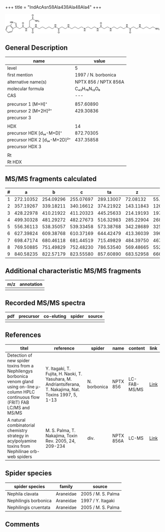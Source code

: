 +++
title = "IndAcAsn5ßAla43ßAla4ßAla4"
+++

![](/img/IndAcAsn5bAla43bAla4bAla4.png)

## General Description

| name                         | value                |
|------------------------------|----------------------|
| level                        | 5                    |
| first mention                | 1997 / N. borbonica  |
| alternative name(s)          | NPTX 856 / NPTX 856A |
| molecular formula            | C₄₃H₇₆N₁₂O₆          |
| CAS                          | ---                  |
|                              |                      |
| precursor 1 [M+H]⁺           | 857.60890            |
| precursor 2 [M+2H]²⁺         | 429.30836            |
| precursor 3                  |                      |
|                              |                      |
| HDX                          | 14                   |
| precursor HDX   [d₁₄-M+D]⁺   | 872.70305            |
| precursor HDX 2 [d₁₄-M+2D]²⁺ | 437.35858            |
| precursor HDX 3              |                      |
|                              |                      |
| Rt                           |                      |
| Rt HDX                       |                      |

## MS/MS fragments calculated

| # | a         | b         | c         | ta        | z         | y         | tz        |
|---|-----------|-----------|-----------|-----------|-----------|-----------|-----------|
| 1 | 272.10352 | 254.09296 | 255.07697 | 289.13007 | 72.08132  | 55.05477  | 89.10787  |
| 2 | 357.19267 | 339.18211 | 340.16612 | 374.21922 | 143.11843 | 126.09188 | 160.14498 |
| 3 | 428.22978 | 410.21922 | 411.20323 | 445.25633 | 214.19193 | 197.16538 | 231.21848 |
| 4 | 499.30328 | 481.29272 | 482.27673 | 516.32983 | 285.22904 | 268.20249 | 302.25559 |
| 5 | 556.36113 | 538.35057 | 539.33458 | 573.38768 | 342.28689 | 325.26034 | 359.31344 |
| 6 | 627.39824 | 609.38768 | 610.37169 | 644.42479 | 413.36039 | 396.33384 | 430.38694 |
| 7 | 698.47174 | 680.46118 | 681.44519 | 715.49829 | 484.39750 | 467.37095 | 501.42405 |
| 8 | 769.50885 | 751.49829 | 752.48230 | 786.53540 | 569.48665 | 552.46010 | 586.51320 |
| 9 | 840.58235 | 822.57179 | 823.55580 | 857.60890 | 683.52958 | 666.50303 | 700.55613 |

## Additional characteristic MS/MS fragments

| m/z       | annotation |
|-----------|------------|
|           |            |

## Recorded MS/MS spectra

| pdf | precursor | co-eluting | spider    | source                              |
|-----|-----------|------------|-----------|-------------------------------------|
|     |           |            |           |                                     |

## References

| titel                                                                                                                                          | reference                                                                                                 | spider       | name      | content      | link                                                                                                              |
|------------------------------------------------------------------------------------------------------------------------------------------------|-----------------------------------------------------------------------------------------------------------|--------------|-----------|--------------|-------------------------------------------------------------------------------------------------------------------|
| Detection of new spider toxins from a Nephilengys borbonica venom gland using on-line µ-column HPLC continuous flow (FRIT) FAB LC/MS and MS/MS | Y. Itagaki, T. Fujita, H. Naoki, T. Yasuhara, M. Andriantsiferana, T. Nakajima, Nat. Toxins 1997, 5, 1-13 | N. borbonica | NPTX 856  | LC-FAB-MS/MS | [Link](https://onlinelibrary.wiley.com/doi/abs/10.1002/%28SICI%29%281997%295%3A1%3C1%3A%3AAID-NT1%3E3.0.CO%3B2-8) |
| A natural combinatorial chemistry strategy in acylpolyamine toxins from Nephilinae orb-web spiders                                             | M. S. Palma, T. Nakajima, Toxin Rev. 2005, 24, 209-234                                                    | div.         | NPTX 856A | LC-MS        | [Link](https://www.tandfonline.com/doi/abs/10.1081/TXR-200057857)                                                 |

## Spider species

| spider species        | family    | source             |
|-----------------------|-----------|--------------------|
| Nephila clavata       | Araneidae | 2005 / M. S. Palma |
| Nephilingis borbonica | Araneidae | 1997 / Y. Itagaki  |
| Nephilingis cruentata | Araneidae | 2005 / M. S. Palma |

## Comments